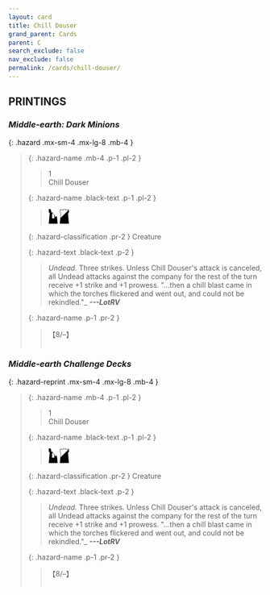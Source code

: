 ```yaml
---
layout: card
title: Chill Douser
grand_parent: Cards
parent: C
search_exclude: false
nav_exclude: false
permalink: /cards/chill-douser/
---
```


## PRINTINGS


### _Middle-earth: Dark Minions_

{: .hazard .mx-sm-4 .mx-lg-8 .mb-4 }
> {: .hazard-name .mb-4 .p-1 .pl-2 }
> > <div class="hazard-mp">1</div>
> > <div class="card-name">Chill Douser</div>
>
> {: .hazard-name .black-text .p-1 .pl-2 }
> > ![](/assets/images/ruinlair.svg) ![](/assets/images/shadow-hold.svg)
>
> {: .hazard-classification .pr-2 }
> Creature
>
> {: .hazard-text .black-text .p-2 }
> > _Undead._ Three strikes. Unless Chill Douser's attack is canceled, all Undead attacks against the company for the rest of the turn receive +1 strike and +1 prowess.   "...then a chill blast came in which the torches flickered and went out, and could not be rekindled."_ ***---LotRV*** 
>
> {: .hazard-name .p-1 .pr-2 }
> > <div class="card-shield">【8/&ndash;】</div>
> > <div class="card-corruption">&nbsp;</div>

### _Middle-earth Challenge Decks_

{: .hazard-reprint .mx-sm-4 .mx-lg-8 .mb-4 }
> {: .hazard-name .mb-4 .p-1 .pl-2 }
> > <div class="hazard-mp">1</div>
> > <div class="card-name">Chill Douser</div>
>
> {: .hazard-name .black-text .p-1 .pl-2 }
> > ![](/assets/images/ruinlair.svg) ![](/assets/images/shadow-hold.svg)
>
> {: .hazard-classification .pr-2 }
> Creature
>
> {: .hazard-text .black-text .p-2 }
> > _Undead._ Three strikes. Unless Chill Douser's attack is canceled, all Undead attacks against the company for the rest of the turn receive +1 strike and +1 prowess.   "...then a chill blast came in which the torches flickered and went out, and could not be rekindled."_ ***---LotRV*** 
>
> {: .hazard-name .p-1 .pr-2 }
> > <div class="card-shield">【8/&ndash;】</div>
> > <div class="card-corruption-white">&nbsp;</div>
